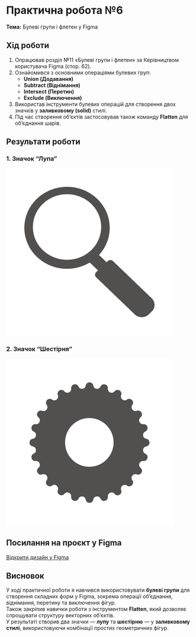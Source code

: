 # Практична робота №6

**Тема:** Булеві групи і флетен у Figma

## **Хід роботи**

1. Опрацював розділ №11 «Булеві групи і флетен» за Керівництвом користувача Figma (стор. 62).  
2. Ознайомився з основними операціями булевих груп:  
   - **Union (Додавання)**  
   - **Subtract (Віднімання)**  
   - **Intersect (Перетин)**  
   - **Exclude (Виключення)**  
3. Використав інструменти булевих операцій для створення двох значків у **заливковому (solid)** стилі.  
4. Під час створення об’єктів застосовував також команду **Flatten** для об’єднання шарів.

## **Результати роботи**

### **1. Значок “Лупа”**
![Лупа](images/dandruff.png)  

### **2. Значок “Шестірня”**
![Шестірня](images/gear.png)  


## **Посилання на проєкт у Figma**
[Відкрити дизайн у Figma](https://www.figma.com/design/x45aDhugMKKPuwQmrnyrcr/Icons?m=auto&t=DtiT3qfEZKw26AwG-6)

## **Висновок**
У ході практичної роботи я навчився використовувати **булеві групи** для створення складних форм у Figma, зокрема операції об’єднання, віднімання, перетину та виключення фігур.  
Також закріпив навички роботи з інструментом **Flatten**, який дозволяє спрощувати структуру векторних об’єктів.  
У результаті створив два значки — **лупу** та **шестірню** — у **заливковому стилі**, використовуючи комбінації простих геометричних фігур.
